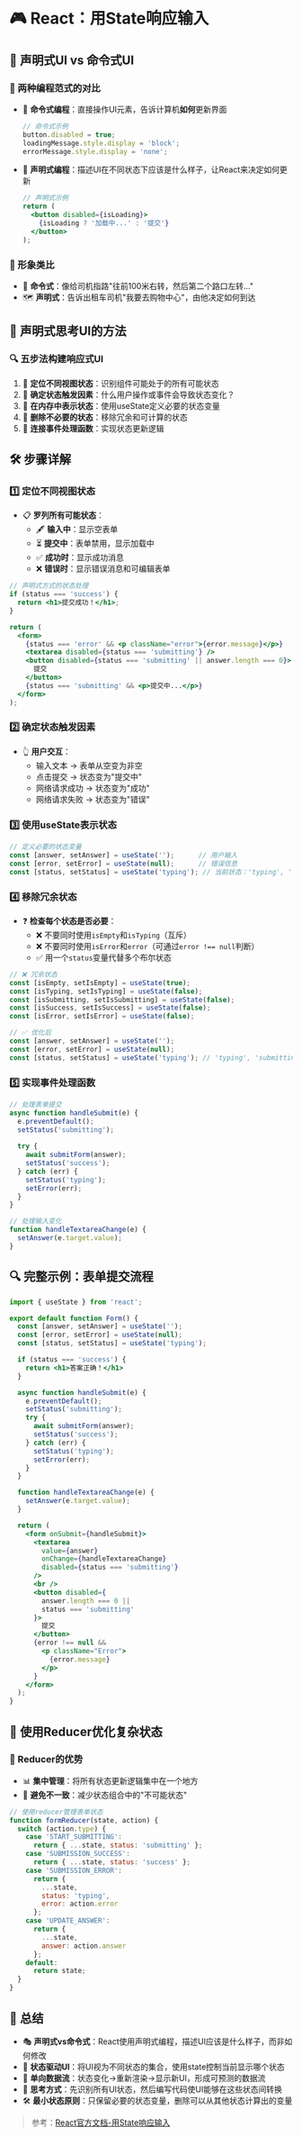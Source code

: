 # 🎮 React：用State响应输入

## 🌟 声明式UI vs 命令式UI

### 🔄 两种编程范式的对比
- 🤖 **命令式编程**：直接操作UI元素，告诉计算机**如何**更新界面
  ```js
  // 命令式示例
  button.disabled = true;
  loadingMessage.style.display = 'block';
  errorMessage.style.display = 'none';
  ```
- 🧩 **声明式编程**：描述UI在不同状态下应该是什么样子，让React来决定如何更新
  ```jsx
  // 声明式示例
  return (
    <button disabled={isLoading}>
      {isLoading ? '加载中...' : '提交'}
    </button>
  );
  ```

### 🚕 形象类比
- 🚗 **命令式**：像给司机指路"往前100米右转，然后第二个路口左转..."
- 🗺️ **声明式**：告诉出租车司机"我要去购物中心"，由他决定如何到达

## 🧠 声明式思考UI的方法

### 🔍 五步法构建响应式UI
1. 🔎 **定位不同视图状态**：识别组件可能处于的所有可能状态
2. 🔄 **确定状态触发因素**：什么用户操作或事件会导致状态变化？
3. 💾 **在内存中表示状态**：使用useState定义必要的状态变量
4. 🧹 **删除不必要的状态**：移除冗余和可计算的状态
5. 🔌 **连接事件处理函数**：实现状态更新逻辑

## 🛠️ 步骤详解

### 1️⃣ 定位不同视图状态
- 📋 **罗列所有可能状态**：
  - 🖋️ **输入中**：显示空表单
  - ⏳ **提交中**：表单禁用，显示加载中
  - ✅ **成功时**：显示成功消息
  - ❌ **错误时**：显示错误消息和可编辑表单

```jsx
// 声明式方式的状态处理
if (status === 'success') {
  return <h1>提交成功！</h1>;
}

return (
  <form>
    {status === 'error' && <p className="error">{error.message}</p>}
    <textarea disabled={status === 'submitting'} />
    <button disabled={status === 'submitting' || answer.length === 0}>
      提交
    </button>
    {status === 'submitting' && <p>提交中...</p>}
  </form>
);
```

### 2️⃣ 确定状态触发因素
- 👆 **用户交互**：
  - 输入文本 → 表单从空变为非空
  - 点击提交 → 状态变为"提交中"
  - 网络请求成功 → 状态变为"成功"
  - 网络请求失败 → 状态变为"错误"

### 3️⃣ 使用useState表示状态
```jsx
// 定义必要的状态变量
const [answer, setAnswer] = useState('');      // 用户输入
const [error, setError] = useState(null);      // 错误信息
const [status, setStatus] = useState('typing'); // 当前状态：'typing', 'submitting', 'success'
```

### 4️⃣ 移除冗余状态
- ❓ **检查每个状态是否必要**：
  - ❌ 不要同时使用`isEmpty`和`isTyping`（互斥）
  - ❌ 不要同时使用`isError`和`error`（可通过`error !== null`判断）
  - ✅ 用一个`status`变量代替多个布尔状态

```jsx
// ❌ 冗余状态
const [isEmpty, setIsEmpty] = useState(true);
const [isTyping, setIsTyping] = useState(false);
const [isSubmitting, setIsSubmitting] = useState(false);
const [isSuccess, setIsSuccess] = useState(false);
const [isError, setIsError] = useState(false);

// ✅ 优化后
const [answer, setAnswer] = useState('');
const [error, setError] = useState(null);
const [status, setStatus] = useState('typing'); // 'typing', 'submitting', 'success'
```

### 5️⃣ 实现事件处理函数
```jsx
// 处理表单提交
async function handleSubmit(e) {
  e.preventDefault();
  setStatus('submitting');
  
  try {
    await submitForm(answer);
    setStatus('success');
  } catch (err) {
    setStatus('typing');
    setError(err);
  }
}

// 处理输入变化
function handleTextareaChange(e) {
  setAnswer(e.target.value);
}
```

## 🔍 完整示例：表单提交流程

```jsx
import { useState } from 'react';

export default function Form() {
  const [answer, setAnswer] = useState('');
  const [error, setError] = useState(null);
  const [status, setStatus] = useState('typing');

  if (status === 'success') {
    return <h1>答案正确！</h1>
  }

  async function handleSubmit(e) {
    e.preventDefault();
    setStatus('submitting');
    try {
      await submitForm(answer);
      setStatus('success');
    } catch (err) {
      setStatus('typing');
      setError(err);
    }
  }

  function handleTextareaChange(e) {
    setAnswer(e.target.value);
  }

  return (
    <form onSubmit={handleSubmit}>
      <textarea 
        value={answer}
        onChange={handleTextareaChange}
        disabled={status === 'submitting'}
      />
      <br />
      <button disabled={
        answer.length === 0 ||
        status === 'submitting'
      }>
        提交
      </button>
      {error !== null &&
        <p className="Error">
          {error.message}
        </p>
      }
    </form>
  );
}
```

## 🌟 使用Reducer优化复杂状态

### 🧩 Reducer的优势
- 📊 **集中管理**：将所有状态更新逻辑集中在一个地方
- 🚫 **避免不一致**：减少状态组合中的"不可能状态"

```jsx
// 使用reducer管理表单状态
function formReducer(state, action) {
  switch (action.type) {
    case 'START_SUBMITTING':
      return { ...state, status: 'submitting' };
    case 'SUBMISSION_SUCCESS':
      return { ...state, status: 'success' };
    case 'SUBMISSION_ERROR':
      return { 
        ...state, 
        status: 'typing', 
        error: action.error 
      };
    case 'UPDATE_ANSWER':
      return { 
        ...state, 
        answer: action.answer 
      };
    default:
      return state;
  }
}
```

## 📝 总结

- 🎭 **声明式vs命令式**：React使用声明式编程，描述UI应该是什么样子，而非如何修改
- 🧩 **状态驱动UI**：将UI视为不同状态的集合，使用state控制当前显示哪个状态
- 🔄 **单向数据流**：状态变化→重新渲染→显示新UI，形成可预测的数据流
- 🧠 **思考方式**：先识别所有UI状态，然后编写代码使UI能够在这些状态间转换
- 🛠️ **最小状态原则**：只保留必要的状态变量，删除可以从其他状态计算出的变量

> 参考：[React官方文档-用State响应输入](https://zh-hans.react.dev/learn/reacting-to-input-with-state) 